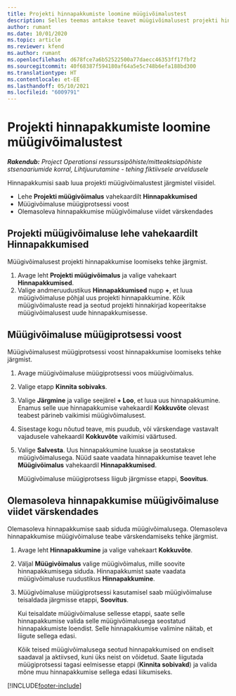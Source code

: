 ```yaml
---
title: Projekti hinnapakkumiste loomine müügivõimalustest
description: Selles teemas antakse teavet müügivõimalusest projekti hinnapakkumise loomise kohta.
author: rumant
ms.date: 10/01/2020
ms.topic: article
ms.reviewer: kfend
ms.author: rumant
ms.openlocfilehash: d678fce7a6b52522500a77daecc46353ff17fbf2
ms.sourcegitcommit: 40f68387f594180af64a5e5c748b6efa188bd300
ms.translationtype: HT
ms.contentlocale: et-EE
ms.lasthandoff: 05/10/2021
ms.locfileid: "6009791"
---
```

# <a name="create-project-quotes-from-opportunities"></a>Projekti hinnapakkumiste loomine müügivõimalustest

_**Rakendub:** Project Operationsi ressurssipõhiste/mitteaktsiapõhiste stsenaariumide korral,  Lihtjuurutamine - tehing fiktiivsele arveldusele_

Hinnapakkumisi saab luua projekti müügivõimalustest järgmistel viisidel.

- Lehe **Projekti müügivõimalus** vahekaardilt **Hinnapakkumised**
- Müügivõimaluse müügiprotsessi voost
- Olemasoleva hinnapakkumise müügivõimaluse viidet värskendades

## <a name="from-the-quotes-tab-of-the-project-opportunity-page"></a>Projekti müügivõimaluse lehe vahekaardilt Hinnapakkumised

Müügivõimalusest projekti hinnapakkumise loomiseks tehke järgmist.

1. Avage leht **Projekti müügivõimalus** ja valige vahekaart **Hinnapakkumised**. 
2. Valige andmeruudustikus **Hinnapakkumised** nupp **+**, et luua müügivõimaluse põhjal uus projekti hinnapakkumine. Kõik müügivõimaluste read ja seotud projekti hinnakirjad kopeeritakse müügivõimalusest uude hinnapakkumisesse.

## <a name="from-the-opportunity-sales-process-flow"></a>Müügivõimaluse müügiprotsessi voost

Müügivõimalusest müügiprotsessi voost hinnapakkumise loomiseks tehke järgmist.

1. Avage müügivõimaluse müügiprotsessi voos müügivõimalus.
2. Valige etapp **Kinnita sobivaks**. 
3. Valige **Järgmine** ja valige seejärel **+ Loo**, et luua uus hinnapakkumine. Enamus selle uue hinnapakkumise vahekaardil **Kokkuvõte** olevast teabest pärineb vaikimisi müügivõimalusest. 
4. Sisestage kogu nõutud teave, mis puudub, või värskendage vastavalt vajadusele vahekaardil **Kokkuvõte** vaikimisi väärtused.
5. Valige **Salvesta**. Uus hinnapakkumine luuakse ja seostatakse müügivõimalusega. Nüüd saate vaadata hinnapakkumise teavet lehe **Müügivõimalus** vahekaardil **Hinnapakkumised**. 

   Müügivõimaluse müügiprotsess liigub järgmisse etappi, **Soovitus**.


## <a name="by-updating-the-opportunity-reference-on-an-existing-quote"></a>Olemasoleva hinnapakkumise müügivõimaluse viidet värskendades

Olemasoleva hinnapakkumise saab siduda müügivõimalusega. Olemasoleva hinnapakkumise müügivõimaluse teabe värskendamiseks tehke järgmist.

1. Avage leht **Hinnapakkumine** ja valige vahekaart **Kokkuvõte**.
2. Väljal **Müügivõimalus** valige müügivõimalus, mille soovite hinnapakkumisega siduda. Hinnapakkumist saate vaadata müügivõimaluse ruudustikus **Hinnapakkumine**. 
3. Müügivõimaluse müügiprotsessi kasutamisel saab müügivõimaluse teisaldada järgmisse etappi, **Soovitus**. 

   Kui teisaldate müügivõimaluse sellesse etappi, saate selle hinnapakkumise valida selle müügivõimalusega seostatud hinnapakkumiste loendist. Selle hinnapakkumise valimine näitab, et liigute sellega edasi.

   Kõik teised müügivõimalusega seotud hinnapakkumised on endiselt saadaval ja aktiivsed, kuni üks neist on võidetud. Saate liigutada müügiprotsessi tagasi eelmisesse etappi (**Kinnita sobivakd**) ja valida mõne muu hinnapakkumise sellega edasi liikumiseks.


[!INCLUDE[footer-include](../includes/footer-banner.md)]